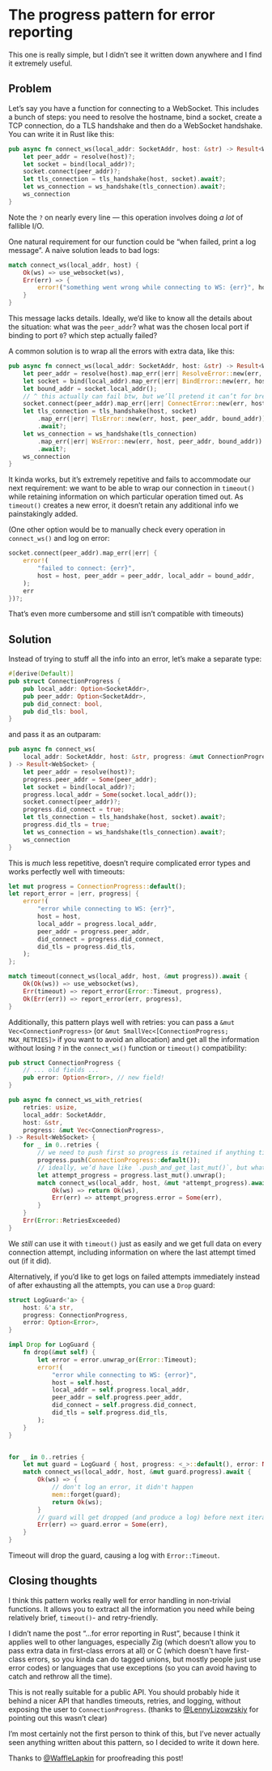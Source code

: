 # The progress pattern for error reporting

This one is really simple, but I didn’t see it written down anywhere and I find it extremely useful.

## Problem

Let’s say you have a function for connecting to a WebSocket. This includes a bunch of steps:
you need to resolve the hostname, bind a socket, create a TCP connection, do a TLS handshake
and then do a WebSocket handshake. You can write it in Rust like this:

```rust
pub async fn connect_ws(local_addr: SocketAddr, host: &str) -> Result<WebSocket> {
    let peer_addr = resolve(host)?;
    let socket = bind(local_addr)?;
    socket.connect(peer_addr)?;
    let tls_connection = tls_handshake(host, socket).await?;
    let ws_connection = ws_handshake(tls_connection).await?;
    ws_connection
}
```

Note the `?` on nearly every line — this operation involves doing _a lot_ of fallible I/O.

One natural requirement for our function could be “when failed, print a log message”.
A naive solution leads to bad logs:

```rust
match connect_ws(local_addr, host) {
    Ok(ws) => use_websocket(ws),
    Err(err) => {
        error!("something went wrong while connecting to WS: {err}", host = host);
    }
}
```

This message lacks details. Ideally, we’d like to know all the details about the situation:
what was the `peer_addr`? what was the chosen local port if binding to port `0`?
which step actually failed?

A common solution is to wrap all the errors with extra data, like this:

```rust
pub async fn connect_ws(local_addr: SocketAddr, host: &str) -> Result<WebSocket> {
    let peer_addr = resolve(host).map_err(|err| ResolveError::new(err, host))?;
    let socket = bind(local_addr).map_err(|err| BindError::new(err, host, peer_addr))?;
    let bound_addr = socket.local_addr();
    // ^ this actually can fail btw, but we’ll pretend it can’t for brevity
    socket.connect(peer_addr).map_err(|err| ConnectError::new(err, host, peer_addr, bound_addr))?;
    let tls_connection = tls_handshake(host, socket)
        .map_err(|err| TlsError::new(err, host, peer_addr, bound_addr))
        .await?;
    let ws_connection = ws_handshake(tls_connection)
        .map_err(|err| WsError::new(err, host, peer_addr, bound_addr))
        .await?;
    ws_connection
}
```

It kinda works, but it’s extremely repetitive and fails to accommodate our next requirement:
we want to be able to wrap our connection in `timeout()` while retaining information on which
particular operation timed out. As `timeout()` creates a new error, it doesn’t retain
any additional info we painstakingly added.

(One other option would be to manually check every operation in `connect_ws()` and log on error:

```rust
socket.connect(peer_addr).map_err(|err| {
    error!(
        "failed to connect: {err}",
        host = host, peer_addr = peer_addr, local_addr = bound_addr,
    );
    err
})?;
```

That’s even more cumbersome and still isn’t compatible with timeouts)

## Solution

Instead of trying to stuff all the info into an error, let’s make a separate type:

```rust
#[derive(Default)]
pub struct ConnectionProgress {
    pub local_addr: Option<SocketAddr>,
    pub peer_addr: Option<SocketAddr>,
    pub did_connect: bool,
    pub did_tls: bool,
}
```

and pass it as an outparam:

```rust
pub async fn connect_ws(
    local_addr: SocketAddr, host: &str, progress: &mut ConnectionProgress,
) -> Result<WebSocket> {
    let peer_addr = resolve(host)?;
    progress.peer_addr = Some(peer_addr);
    let socket = bind(local_addr)?;
    progress.local_addr = Some(socket.local_addr());
    socket.connect(peer_addr)?;
    progress.did_connect = true;
    let tls_connection = tls_handshake(host, socket).await?;
    progress.did_tls = true;
    let ws_connection = ws_handshake(tls_connection).await?;
    ws_connection
}
```

This is _much_ less repetitive, doesn’t require complicated error types and works perfectly well with timeouts:

```rust
let mut progress = ConnectionProgress::default();
let report_error = |err, progress| {
    error!(
        "error while connecting to WS: {err}",
        host = host,
        local_addr = progress.local_addr,
        peer_addr = progress.peer_addr,
        did_connect = progress.did_connect,
        did_tls = progress.did_tls,
    );
};

match timeout(connect_ws(local_addr, host, &mut progress)).await {
    Ok(Ok(ws)) => use_websocket(ws),
    Err(timeout) => report_error(Error::Timeout, progress),
    Ok(Err(err)) => report_error(err, progress),
}
```

Additionally, this pattern plays well with retries: you can pass a `&mut Vec<ConnectionProgress>`
(or `&mut SmallVec<[ConnectionProgress; MAX_RETRIES]>` if you want to avoid an allocation)
and get all the information without losing `?` in the `connect_ws()` function or `timeout()` compatibility:

```rust
pub struct ConnectionProgress {
    // ... old fields ...
    pub error: Option<Error>, // new field!
}

pub async fn connect_ws_with_retries(
    retries: usize,
    local_addr: SocketAddr,
    host: &str,
    progress: &mut Vec<ConnectionProgress>,
) -> Result<WebSocket> {
    for _ in 0..retries {
        // we need to push first so progress is retained if anything times out
        progress.push(ConnectionProgress::default());
        // ideally, we’d have like `.push_and_get_last_mut()`, but whatever
        let attempt_progress = progress.last_mut().unwrap();
        match connect_ws(local_addr, host, &mut *attempt_progress).await {
            Ok(ws) => return Ok(ws),
            Err(err) => attempt_progress.error = Some(err),
        }
    }
    Err(Error::RetriesExceeded)
}
```

We _still_ can use it with `timeout()` just as easily and we get full data on every connection attempt,
including information on where the last attempt timed out (if it did).

Alternatively, if you’d like to get logs on failed attempts immediately instead of after exhausting
all the attempts, you can use a `Drop` guard:

```rust
struct LogGuard<'a> {
    host: &'a str,
    progress: ConnectionProgress,
    error: Option<Error>,
}

impl Drop for LogGuard {
    fn drop(&mut self) {
        let error = error.unwrap_or(Error::Timeout);
        error!(
            "error while connecting to WS: {error}",
            host = self.host,
            local_addr = self.progress.local_addr,
            peer_addr = self.progress.peer_addr,
            did_connect = self.progress.did_connect,
            did_tls = self.progress.did_tls,
        );
    }
}


for _ in 0..retries {
    let mut guard = LogGuard { host, progress: <_>::default(), error: None };
    match connect_ws(local_addr, host, &mut guard.progress).await {
        Ok(ws) => {
            // don't log an error, it didn't happen
            mem::forget(guard);
            return Ok(ws);
        }
        // guard will get dropped (and produce a log) before next iteration
        Err(err) => guard.error = Some(err),
    }
}
```

Timeout will drop the guard, causing a log with `Error::Timeout`.

## Closing thoughts

I think this pattern works really well for error handling in non-trivial functions.
It allows you to extract all the information you need while being relatively brief,
`timeout()`- and retry-friendly.

I didn’t name the post “...for error reporting in Rust”, because I think it applies well to other languages,
especially Zig (which doesn’t allow you to pass extra data in first-class errors at all)
or C (which doesn't have first-class errors, so you kinda can do tagged unions, but mostly people just use error codes)
or languages that use exceptions (so you can avoid having to catch and rethrow all the time).

This is not really suitable for a public API. You should probably hide it behind a nicer API
that handles timeouts, retries, and logging, without exposing the user to `ConnectionProgress`.
(thanks to [@LennyLizowzskiy] for pointing out this wasn’t clear)

I’m most certainly not the first person to think of this, but I’ve never actually seen anything
written about this pattern, so I decided to write it down here.

Thanks to [@WaffleLapkin] for proofreading this post!

[@WaffleLapkin]: https://github.com/WaffleLapkin/
[@LennyLizowzskiy]: https://github.com/LennyLizowzskiy
